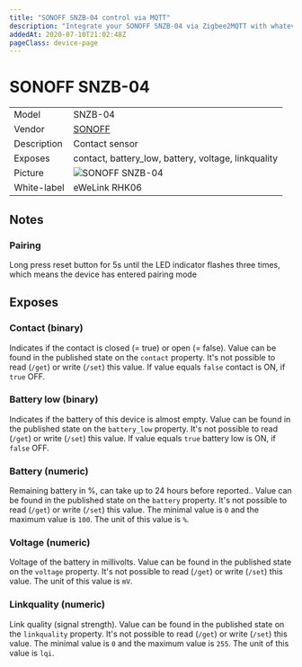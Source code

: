 ```yaml
---
title: "SONOFF SNZB-04 control via MQTT"
description: "Integrate your SONOFF SNZB-04 via Zigbee2MQTT with whatever smart home infrastructure you are using without the vendor's bridge or gateway."
addedAt: 2020-07-10T21:02:48Z
pageClass: device-page
---
```


<!-- !!!! -->
<!-- ATTENTION: This file is auto-generated through docgen! -->
<!-- You can only edit the "Notes"-Section between the two comment lines "Notes BEGIN" and "Notes END". -->
<!-- Do not use h1 or h2 heading within "## Notes"-Section. -->
<!-- !!!! -->

# SONOFF SNZB-04

|     |     |
|-----|-----|
| Model | SNZB-04  |
| Vendor  | [SONOFF](/supported-devices/#v=SONOFF)  |
| Description | Contact sensor |
| Exposes | contact, battery_low, battery, voltage, linkquality |
| Picture | ![SONOFF SNZB-04](https://www.zigbee2mqtt.io/images/devices/SNZB-04.jpg) |
| White-label | eWeLink RHK06 |


<!-- Notes BEGIN: You can edit here. Add "## Notes" headline if not already present. -->
## Notes


### Pairing
Long press reset button for 5s until the LED indicator flashes three times, which means the device has entered pairing mode
<!-- Notes END: Do not edit below this line -->




## Exposes

### Contact (binary)
Indicates if the contact is closed (= true) or open (= false).
Value can be found in the published state on the `contact` property.
It's not possible to read (`/get`) or write (`/set`) this value.
If value equals `false` contact is ON, if `true` OFF.

### Battery low (binary)
Indicates if the battery of this device is almost empty.
Value can be found in the published state on the `battery_low` property.
It's not possible to read (`/get`) or write (`/set`) this value.
If value equals `true` battery low is ON, if `false` OFF.

### Battery (numeric)
Remaining battery in %, can take up to 24 hours before reported..
Value can be found in the published state on the `battery` property.
It's not possible to read (`/get`) or write (`/set`) this value.
The minimal value is `0` and the maximum value is `100`.
The unit of this value is `%`.

### Voltage (numeric)
Voltage of the battery in millivolts.
Value can be found in the published state on the `voltage` property.
It's not possible to read (`/get`) or write (`/set`) this value.
The unit of this value is `mV`.

### Linkquality (numeric)
Link quality (signal strength).
Value can be found in the published state on the `linkquality` property.
It's not possible to read (`/get`) or write (`/set`) this value.
The minimal value is `0` and the maximum value is `255`.
The unit of this value is `lqi`.

